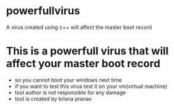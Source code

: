 # powerfullvirus
A virus created using c++ will affect the master boot record
# This is a powerfull virus that will affect your master boot record
- so you cannot boot your windows next time
- if you want to test this virus test it on your vm(virtual machine)
- tool author is not responsible for any damage
- tool is created by krisna pranav
 
